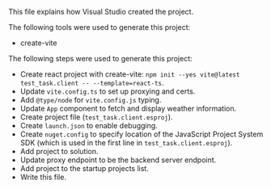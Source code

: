 This file explains how Visual Studio created the project.

The following tools were used to generate this project:
- create-vite

The following steps were used to generate this project:
- Create react project with create-vite: `npm init --yes vite@latest test_task.client -- --template=react-ts`.
- Update `vite.config.ts` to set up proxying and certs.
- Add `@type/node` for `vite.config.js` typing.
- Update `App` component to fetch and display weather information.
- Create project file (`test_task.client.esproj`).
- Create `launch.json` to enable debugging.
- Create `nuget.config` to specify location of the JavaScript Project System SDK (which is used in the first line in `test_task.client.esproj`).
- Add project to solution.
- Update proxy endpoint to be the backend server endpoint.
- Add project to the startup projects list.
- Write this file.
